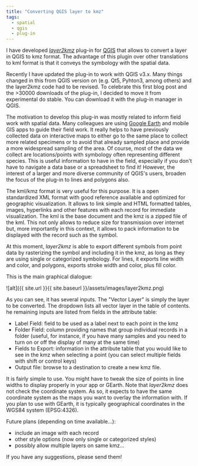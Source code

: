 ```yaml
---
title: "Converting QGIS layer to kmz"
tags: 
  - spatial
  - qgis
  - plug-in
---
```


I have developed [*layer2kmz*](https://github.com/ptarroso/layer2kmz) plug-in for [QGIS](https://www.qgis.org) that allows to convert a layer in QGIS to kmz format. The advantage of this plugin over other translations to kml format is that it conveys the symbology with the spatial data.

Recently I have updated the plug-in to work with QGIS v3.x. Many things changed in this from QGIS version on (e.g. Qt5, Pyhton3, among others) and the layer2kmz code had to be revised. To celebrate this first blog post and the >30000 downloads of the plug-in, I decided to move it from experimental do stable. You can download it with the plug-in manager in QGIS. 

The motivation to develop this plug-in was mostly related to inform field work with spatial data. Many colleagues are using [Google Earth](https://www.google.com/earth/) and mobile GIS apps to guide their field work. It really helps to have previously collected data on interactive maps to either go to the same place to collect more related specimens or to avoid that already sampled  place and provide a more widespread sampling of the area. Of course, most of the data we collect are locations/points with symbology often representing different species. This is useful information to have in the field, especially if you don't have to navigate a data base or a spreadsheet to find it! However, the interest of a larger and more diverse community of QGIS's users, broaden the focus of the plug-in to lines and polygons also. 

The kml/kmz format is very useful for this purpose. It is a open standardized XML format with good reference available and optimized for geographic visualization. It allows to link simple and HTML formatted tables, images, hyperlinks and other features with each record for immediate visualization. The kml is the base document and the kmz is a zipped file of the kml. This not only allows to reduce size for transmission over internet but, more importantly in this context, it allows to pack information to be displayed with the record such as the symbol.

At this moment, *layer2kmz* is able to export different symbols from point data by rasterizing the symbol and including it in the kmz, as long as they are using single or categorized symbology. For lines, it exports line width and color, and polygons, exports stroke width and color, plus fill color.

This is the main graphical dialogue:

![alt]({{ site.url }}{{ site.baseurl }}/assets/images/layer2kmz.png)

As you can see, it has several inputs. The "Vector Layer" is simply the layer to be converted. The dropdown lists all vector layer in the table of contents. he remaining inputs are listed from fields in the attribute table: 
- Label Field: field to be used as a label next to each point in the kmz
- Folder Field: column providing names that group individual records in a folder (useful, for instance, if you have many samples and you need to turn on or off the display of many at the same time)
- Fields to Export: information in the attribute table that you would like to see in the kmz when selecting a point (you can select multiple fields with shift or control keys)
- Output file: browse to a destination to create a new kmz file.

It is fairly simple to use. You might have to tweak the size of points in line widths to display properly in your app or GEarth. Note that *layer2kmz* does not check the coordinate system. As so, it expects to have the same coordinate system as the maps you want to overlay the information with. If you plan to use with GEarth, it is typically geographical coordinates in the WGS84 system (EPSG:4326). 

Future plans (depending on time available...):
- include an image with each record
- other style options (now only single or categorized styles)
- possibly allow multiple layers on same kmz...

If you have any suggestions, please send them!

